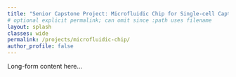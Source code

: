 ```yaml
---
title: "Senior Capstone Project: Microfluidic Chip for Single-cell Capture"
# optional explicit permalink; can omit since :path uses filename
layout: splash
classes: wide
permalink: /projects/microfluidic-chip/
author_profile: false
---
```

Long-form content here…
